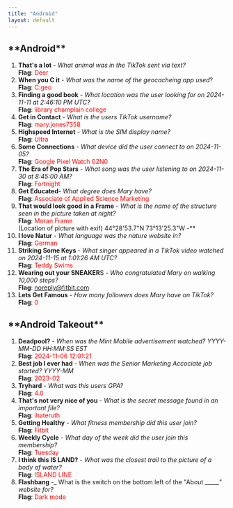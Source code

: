 ```yaml
---
title: "Android"
layout: default
---
```


<h2>**Android**</h2>

1. **That's a lot** - _What animal was in the TikTok sent via text?_  
  **Flag**:  <span style="color:red">Deer</span>   
2. **When you C it** - _What was the name of the geocacheing app used_?  
  **Flag**: <span style="color:red">C:geo</span>  
3. **Finding a good book** - _What location was the user looking for on 2024-11-11 at 2:46:10 PM UTC?_  
  **Flag**: <span style="color:red">library champlain college</span>  
4. **Get in Contact** - _What is the users TikTok username?_  
  **Flag**: <span style="color:red">mary.jones7358</span>
5. **Highspeed Internet** - _What is the SIM display name?_  
  **Flag**: <span style="color:red">Ultra</span>
6. **Some Connections** - _What device did the user connect to on 2024-11-05?_  
  **Flag**: <span style="color:red">Google Pixel Watch 02N0</span>  
7. **The Era of Pop Stars** - _What song was the user listening to on 2024-11-30 at 8:45:00 AM?_  
  **Flag**: <span style="color:red">Fortnight</span>   
8. **Get Educated**- _What degree does Mary have?_  
  **Flag**:  <span style="color:red">Associate of Applied Science Marketing</span>  
9. **That would look good in a Frame** - _What is the name of the structure seen in the picture taken at night?_  
  **Flag**: <span style="color:red">Moran Frame</span>    
  (Location of picture with exif) 44°28'53.7"N 73°13'25.3"W -**
10. **I love Natur** - _What language was the nature website in?_  
  **Flag**: <span style="color:red">German</span>  
11. **Striking Some Keys** - _What singer appeared in a TikTok video watched on 2024-11-15 at 1:01:26 AM UTC?_  
  **Flag**: <span style="color:red">Teddy Swims</span>  
12. **Wearing out your SNEAKER**S - _Who congratulated Mary on walking 10,000 steps?_  
  **Flag**: <span style="color:red">noreply@fitbit.com</span>  
13. **Lets Get Famous** - _How many followers does Mary have on TikTok?_  
  **Flag**:  <span style="color:red">0</span>  


<h2>**Android Takeout**</h2>

1. **Deadpool?** - _When was the Mint Mobile advertisement watched? YYYY-MM-DD HH:MM:SS EST_  
  **Flag**:  <span style="color:red">2024-11-06 12:01:21</span>   
2. **Best job I ever had** - _When was the Senior Marketing Accociate job started? YYYY-MM_  
  **Flag**: <span style="color:red">2023-02</span>  
3. **Tryhard** - _What was this users GPA?_  
  **Flag**: <span style="color:red">4.0</span>   
4. **That's not very nice of you** - _What is the secret message found in an important file?_  
  **Flag**: <span style="color:red">ihateruth</span>   
5. **Getting Healthy** - _What fitness membership did this user join?_  
  **Flag**: <span style="color:red">Fitbit</span>
6. **Weekly Cycle** - _What day of the week did the user join this membership?_  
  **Flag**: <span style="color:red">Tuesday</span>
7. **I think this IS LAND?** - _What was the closest trail to the picture of a body of water?_  
  **Flag**:  <span style="color:red">ISLAND LINE</span>
8. **Flashbang** -_ What is the switch on the bottom left of the "About ______" website for?_  
  **Flag**: <span style="color:red">Dark mode</span>
